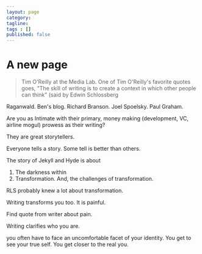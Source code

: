 ```yaml
---
layout: page
category: 
tagline: 
tags : [] 
published: false
---
```


# A new page #


> Tim O'Reilly at the Media Lab. One of Tim O'Reilly's favorite quotes goes, "The skill of writing is to create a context in which other people can think" (said by Edwin Schlossberg

Raganwald. Ben's blog. Richard Branson. Joel Spoelsky. Paul Graham. 

Are you as Intimate with their primary, money making (development, VC, airline mogul) prowess as their writing?

They are great storytellers.

Everyone tells a story. Some tell is better than others.

The story of Jekyll and Hyde is about

1. The darkness within
2. Transformation. And, the challenges of transformation.

RLS probably knew a lot about transformation. 

Writing transforms you too. It is painful. 

Find quote from writer about pain.

Writing clarifies who you are.

you often have to face an uncomfortable facet of your identity. You get to see your true self. You get closer to the real you.

